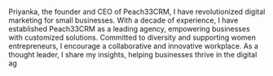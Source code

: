 Priyanka, the founder and CEO of Peach33CRM, I have revolutionized digital marketing for small businesses. With a decade of experience, I have established Peach33CRM as a leading agency, empowering businesses with customized solutions. Committed to diversity and supporting women entrepreneurs, I encourage a collaborative and innovative workplace. As a thought leader, I share my insights, helping businesses thrive in the digital ag
